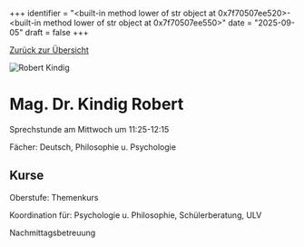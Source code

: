 
+++
identifier = "<built-in method lower of str object at 0x7f70507ee520>-<built-in method lower of str object at 0x7f70507ee550>"
date = "2025-09-05"
draft = false
+++

 [Zurück zur Übersicht](/schule/lehrpersonal/)

<div class="row">
<div class="column">
<img src="/images/personal/Kindig.jpg" alt="Robert Kindig"> 
</div>
<div class="column">

# Mag. Dr. Kindig Robert 

Sprechstunde am Mittwoch um 11:25-12:15

Fächer: Deutsch,  Philosophie u. Psychologie





## Kurse



Oberstufe: Themenkurs

Koordination für: Psychologie u. Philosophie, Schülerberatung, ULV

Nachmittagsbetreuung

</div>
</div> 

